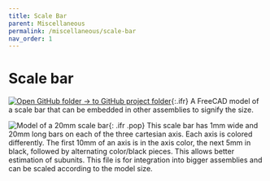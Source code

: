 ```yaml
---
title: Scale Bar
parent: Miscellaneous
permalink: /miscellaneous/scale-bar
nav_order: 1
---
```


# Scale bar

[![Open GitHub folder]({{site.baseurl}}/assets/img/GitHub-Mark-32px.png) → to GitHub project folder](https://github.com/reiserlab/Component-Designs/tree/main/Miscellaneous/Scale-Bar){:.ifr}
A FreeCAD model of a scale bar that can be embedded in other assemblies to signify the size.

![Model of a 20mm scale bar]({{site.baseurl}}/assets/img/Miscellaneous/Scale-Bar/Scale-Bar.png){: .ifr .pop}
This scale bar has 1mm wide and 20mm long bars on each of the three cartesian axis. Each axis is colored differently. The first 10mm of an axis is in the axis color, the next 5mm in black, followed by alternating color/black pieces. This allows better estimation of subunits. This file is for integration into bigger assemblies and can be scaled according to the model size.